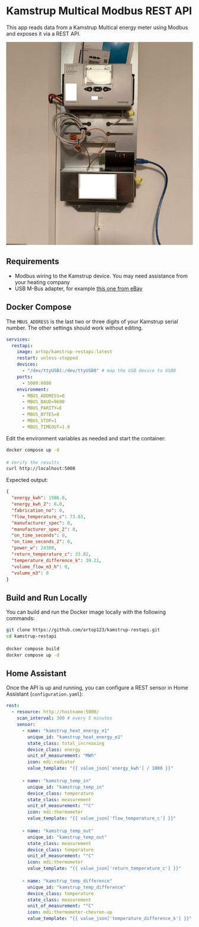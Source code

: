 ﻿# Kamstrup Multical Modbus REST API

This app reads data from a Kamstrup Multical energy meter using Modbus and exposes it via a REST API.

![Kamstrup Multical](assets/kamstrup.jpg)

## Requirements

- Modbus wiring to the Kamstrup device. You may need assistance from your heating company
- USB M-Bus adapter, for example [this one from eBay](https://www.ebay.com/itm/396132088601)

## Docker Compose

The `MBUS_ADDRESS` is the last two or three digits of your Kamstrup serial number. The other settings should work without editing.

```yaml
services:
  restapi:
    image: artop/kamstrup-restapi:latest
    restart: unless-stopped
    devices:
      - "/dev/ttyUSB1:/dev/ttyUSB0" # map the USB device to USB0
    ports:
      - 5000:8080
    environment:
      - MBUS_ADDRESS=0
      - MBUS_BAUD=9600
      - MBUS_PARITY=E
      - MBUS_BYTES=8
      - MBUS_STOP=1
      - MBUS_TIMEOUT=1.0
```

Edit the environment variables as needed and start the container:

```bash
docker compose up -d

# Verify the results 
curl http://localhost:5000
```

Expected output:
```json
{
  "energy_kwh": 1986.0,
  "energy_kwh_2": 0.0,
  "fabrication_no": 0,
  "flow_temperature_c": 73.03,
  "manufacturer_spec": 0,
  "manufacturer_spec_2": 0,
  "on_time_seconds": 0,
  "on_time_seconds_2": 0,
  "power_w": 24300,
  "return_temperature_c": 33.82,
  "temperature_difference_k": 39.21,
  "volume_flow_m3_h": 0,
  "volume_m3": 0
}
```

## Build and Run Locally

You can build and run the Docker image locally with the following commands:

```bash
git clone https://github.com/artop123/kamstrup-restapi.git
cd kamstrup-restapi

docker compose build
docker compose up -d
```

## Home Assistant

Once the API is up and running, you can configure a REST sensor in Home Assistant (`configuration.yaml`):

```yaml
rest:
  - resource: http://hostname:5000/
    scan_interval: 300 # every 5 minutes
    sensor:
      - name: "kamstrup_heat_energy_e1"
        unique_id: "kamstrup_heat_energy_e1"
        state_class: total_increasing
        device_class: energy
        unit_of_measurement: "MWh"
        icon: mdi:radiator
        value_template: "{{ value_json['energy_kwh'] / 1000 }}"

      - name: "kamstrup_temp_in"
        unique_id: "kamstrup_temp_in"
        device_class: temperature
        state_class: measurement
        unit_of_measurement: "°C"
        icon: mdi:thermometer
        value_template: "{{ value_json['flow_temperature_c'] }}"

      - name: "kamstrup_temp_out"
        unique_id: "kamstrup_temp_out"
        state_class: measurement
        device_class: temperature
        unit_of_measurement: "°C"
        icon: mdi:thermometer
        value_template: "{{ value_json['return_temperature_c'] }}"

      - name: "kamstrup_temp_difference"
        unique_id: "kamstrup_temp_difference"
        device_class: temperature
        state_class: measurement
        unit_of_measurement: "°C"
        icon: mdi:thermometer-chevron-up
        value_template: "{{ value_json['temperature_difference_k'] }}"
```